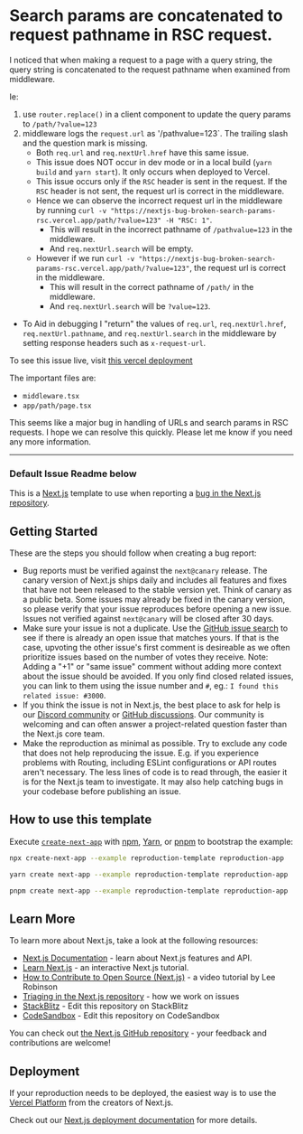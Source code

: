 # Search params are concatenated to request pathname in RSC request.

I noticed that when making a request to a page with a query string, the query string is concatenated to the request pathname when examined from middleware.

Ie:

1. use `router.replace()` in a client component to update the query params to `/path/?value=123`
2. middleware logs the `request.url` as '/pathvalue=123`. The trailing slash and the question mark is missing.
   - Both `req.url` and `req.nextUrl.href` have this same issue.
   - This issue does NOT occur in dev mode or in a local build (`yarn build` and `yarn start`). It only occurs when deployed to Vercel.
   - This issue occurs only if the `RSC` header is sent in the request. If the `RSC` header is not sent, the request url is correct in the middleware.
   - Hence we can observe the incorrect request url in the middleware by running `curl -v "https://nextjs-bug-broken-search-params-rsc.vercel.app/path/?value=123" -H "RSC: 1"`.
     - This will result in the incorrect pathname of `/pathvalue=123` in the middleware.
     - And `req.nextUrl.search` will be empty.
   - However if we run `curl -v "https://nextjs-bug-broken-search-params-rsc.vercel.app/path/?value=123"`, the request url is correct in the middleware.
     - This will result in the correct pathname of `/path/` in the middleware.
     - And `req.nextUrl.search` will be `?value=123`.

- To Aid in debugging I "return" the values of `req.url`, `req.nextUrl.href`, `req.nextUrl.pathname`, and `req.nextUrl.search` in the middleware by setting response headers such as `x-request-url`.

To see this issue live, visit [this vercel deployment](https://nextjs-bug-broken-search-params-rsc.vercel.app/path/)

The important files are:

- `middleware.tsx`
- `app/path/page.tsx`

This seems like a major bug in handling of URLs and search params in RSC requests. I hope we can resolve this quickly. Please let me know if you need any more information.

---

### Default Issue Readme below

This is a [Next.js](https://nextjs.org/) template to use when reporting a [bug in the Next.js repository](https://github.com/vercel/next.js/issues).

## Getting Started

These are the steps you should follow when creating a bug report:

- Bug reports must be verified against the `next@canary` release. The canary version of Next.js ships daily and includes all features and fixes that have not been released to the stable version yet. Think of canary as a public beta. Some issues may already be fixed in the canary version, so please verify that your issue reproduces before opening a new issue. Issues not verified against `next@canary` will be closed after 30 days.
- Make sure your issue is not a duplicate. Use the [GitHub issue search](https://github.com/vercel/next.js/issues) to see if there is already an open issue that matches yours. If that is the case, upvoting the other issue's first comment is desireable as we often prioritize issues based on the number of votes they receive. Note: Adding a "+1" or "same issue" comment without adding more context about the issue should be avoided. If you only find closed related issues, you can link to them using the issue number and `#`, eg.: `I found this related issue: #3000`.
- If you think the issue is not in Next.js, the best place to ask for help is our [Discord community](https://nextjs.org/discord) or [GitHub discussions](https://github.com/vercel/next.js/discussions). Our community is welcoming and can often answer a project-related question faster than the Next.js core team.
- Make the reproduction as minimal as possible. Try to exclude any code that does not help reproducing the issue. E.g. if you experience problems with Routing, including ESLint configurations or API routes aren't necessary. The less lines of code is to read through, the easier it is for the Next.js team to investigate. It may also help catching bugs in your codebase before publishing an issue.

## How to use this template

Execute [`create-next-app`](https://github.com/vercel/next.js/tree/canary/packages/create-next-app) with [npm](https://docs.npmjs.com/cli/init), [Yarn](https://yarnpkg.com/lang/en/docs/cli/create/), or [pnpm](https://pnpm.io) to bootstrap the example:

```bash
npx create-next-app --example reproduction-template reproduction-app
```

```bash
yarn create next-app --example reproduction-template reproduction-app
```

```bash
pnpm create next-app --example reproduction-template reproduction-app
```

## Learn More

To learn more about Next.js, take a look at the following resources:

- [Next.js Documentation](https://nextjs.org/docs) - learn about Next.js features and API.
- [Learn Next.js](https://nextjs.org/learn) - an interactive Next.js tutorial.
- [How to Contribute to Open Source (Next.js)](https://www.youtube.com/watch?v=cuoNzXFLitc) - a video tutorial by Lee Robinson
- [Triaging in the Next.js repository](https://github.com/vercel/next.js/blob/canary/contributing.md#triaging) - how we work on issues
- [StackBlitz](https://stackblitz.com/fork/github/vercel/next.js/tree/canary/examples/reproduction-template) - Edit this repository on StackBlitz
- [CodeSandbox](https://codesandbox.io/s/github/vercel/next.js/tree/canary/examples/reproduction-template) - Edit this repository on CodeSandbox

You can check out [the Next.js GitHub repository](https://github.com/vercel/next.js/) - your feedback and contributions are welcome!

## Deployment

If your reproduction needs to be deployed, the easiest way is to use the [Vercel Platform](https://vercel.com/new?utm_medium=default-template&filter=next.js&utm_source=create-next-app&utm_campaign=create-next-app-readme) from the creators of Next.js.

Check out our [Next.js deployment documentation](https://nextjs.org/docs/deployment) for more details.
